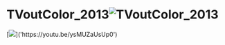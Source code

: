 # TVoutColor_2013![TVoutColor_2013](https://user-images.githubusercontent.com/115850093/195991319-c69683c8-b5a8-4cd3-81bc-b53f331ddacc.jpg)
[![]('https://user-images.githubusercontent.com/115850093/195991319-c69683c8-b5a8-4cd3-81bc-b53f331ddacc.jpg')]('https://youtu.be/ysMUZaUsUp0')
